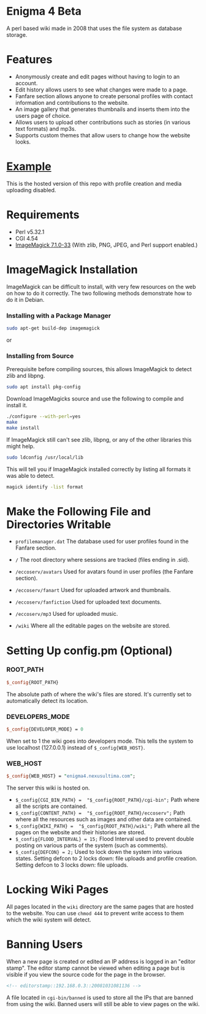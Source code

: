 # Enigma 4 Beta

A perl based wiki made in 2008 that uses the file system as database storage.

# Features
- Anonymously create and edit pages without having to login to an account.
- Edit history allows users to see what changes were made to a page.
- Fanfare section allows anyone to create personal profiles with contact information and contributions to the website.
- An image gallery that generates thumbnails and inserts them into the users page of choice.
- Allows users to upload other contributions such as stories (in various text formats) and mp3s.
- Supports custom themes that allow users to change how the website looks.

# [Example](https://enigma4.nexusultima.com)

This is the hosted version of this repo with profile creation and media uploading disabled.

# Requirements

- Perl v5.32.1
- CGI 4.54 
- [ImageMagick 7.1.0-33](https://imagemagick.org/script/download.php) (With zlib, PNG, JPEG, and Perl support enabled.)

# ImageMagick Installation

ImageMagick can be difficult to install, with very few resources on the web on how to do it correctly.
The two following methods demonstrate how to do it in Debian.

### Installing with a Package Manager
```bash
sudo apt-get build-dep imagemagick
```
or

### Installing from Source

Prerequisite before compiling sources, this allows ImageMagick to detect zlib and libpng.
```bash
sudo apt install pkg-config
```
Download ImageMagicks source and use the following to compile and install it.
```bash
./configure --with-perl=yes
make
make install
```

If ImageMagick still can't see zlib, libpng, or any of the other libraries this might help.
```bash
sudo ldconfig /usr/local/lib
```

This will tell you if ImageMagick installed correctly by listing all formats it was able to detect.
```bash
magick identify -list format 
```

# Make the Following File and Directories Writable

- ```profilemanager.dat``` The database used for user profiles found in the Fanfare section.

- ```/``` The root directory where sessions are tracked (files ending in .sid).
- ```/eccoserv/avatars``` Used for avatars found in user profiles (the Fanfare section).
- ```/eccoserv/fanart``` Used for uploaded artwork and thumbnails.
- ```/eccoserv/fanfiction``` Used for uploaded text documents.
- ```/eccoserv/mp3``` Used for uploaded music.
- ```/wiki``` Where all the editable pages on the website are stored.

# Setting Up config.pm (Optional)

### ROOT_PATH
```perl
$_config{ROOT_PATH}
```
 The absolute path of where the wiki's files are stored. It's currently set to automatically detect its location.
 
 ### DEVELOPERS_MODE
```perl
$_config{DEVELOPER_MODE} = 0
```
When set to 1 the wiki goes into developers mode. This tells the system to use localhost (127.0.0.1) instead of `$_config{WEB_HOST}`.

### WEB_HOST
```perl
$_config{WEB_HOST} = "enigma4.nexusultima.com";
```
The server this wiki is hosted on.

- `$_config{CGI_BIN_PATH} =  "$_config{ROOT_PATH}/cgi-bin";` Path where all the scripts are contained.
- `$_config{CONTENT_PATH} =  "$_config{ROOT_PATH}/eccoserv";` Path where all the resources such as images and other data are contained.
- `$_config{WIKI_PATH} =  "$_config{ROOT_PATH}/wiki";` Path where all the pages on the website and their histories are stored.
- `$_config{FLOOD_INTERVAL} = 15;` Flood Interval used to prevent double posting on various parts of the system (such as comments).
- `$_config{DEFCON} = 2;` Used to lock down the system into various states. Setting defcon to 2 locks down: file uploads and profile creation. Setting defcon to 3 locks down: file uploads.

# Locking Wiki Pages

All pages located in the `wiki` directory are the same pages that are hosted to the website. 
You can use `chmod 444` to prevent write access to them which the wiki system will detect.

# Banning Users

When a new page is created or edited an IP address is logged in an "editor stamp".
The editor stamp cannot be viewed when editing a page but is visible if you view the source code
for the page in the browser.

```html
<!-- editorstamp::192.168.0.3::20081031081136 -->
```

A file located in `cgi-bin/banned` is used to store all the IPs that are banned from
using the wiki. Banned users will still be able to view pages on the wiki.
